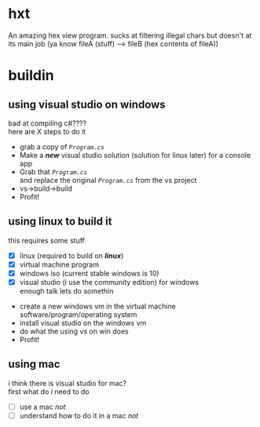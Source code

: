 # hxt
An amazing hex view program. sucks at filtering illegal chars but doesn't at its main job (ya know fileA (stuff) --> fileB (hex contents of fileA))
# buildin
## using visual studio on windows
bad at compiling c#????<br>
here are X steps to do it<br>
- grab a copy of _`Program.cs`_<br>
- Make a ***new*** visual studio solution (solution for linux later) for a console app<br>
- Grab that _`Program.cs`_<br> and replace the original _`Program.cs`_ from the vs project<br>
- vs->build->build
- Profit!
## using linux to build it
this requires some stuff<br>
- [x] linux (required to build on ***linux***)
- [x] virtual machine program
- [x] windows iso (current stable windows is 10)
- [x] visual studio (i use the community edition) for windows<br>
enough talk lets do somethin<br>
- create a new windows vm in the virtual machine software/program/operating system
- install visual studio on the windows vm
- do what the using vs on win does
- Profit!
## using mac
i think there is visual studio for mac?<br>
first what do _i_ need to do
- [ ] use a mac _not_
- [ ] understand how to do it in a mac _not_
